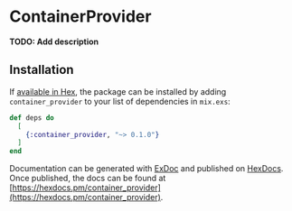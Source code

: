 # ContainerProvider

**TODO: Add description**

## Installation

If [available in Hex](https://hex.pm/docs/publish), the package can be installed
by adding `container_provider` to your list of dependencies in `mix.exs`:

```elixir
def deps do
  [
    {:container_provider, "~> 0.1.0"}
  ]
end
```

Documentation can be generated with [ExDoc](https://github.com/elixir-lang/ex_doc)
and published on [HexDocs](https://hexdocs.pm). Once published, the docs can
be found at [https://hexdocs.pm/container_provider](https://hexdocs.pm/container_provider).

